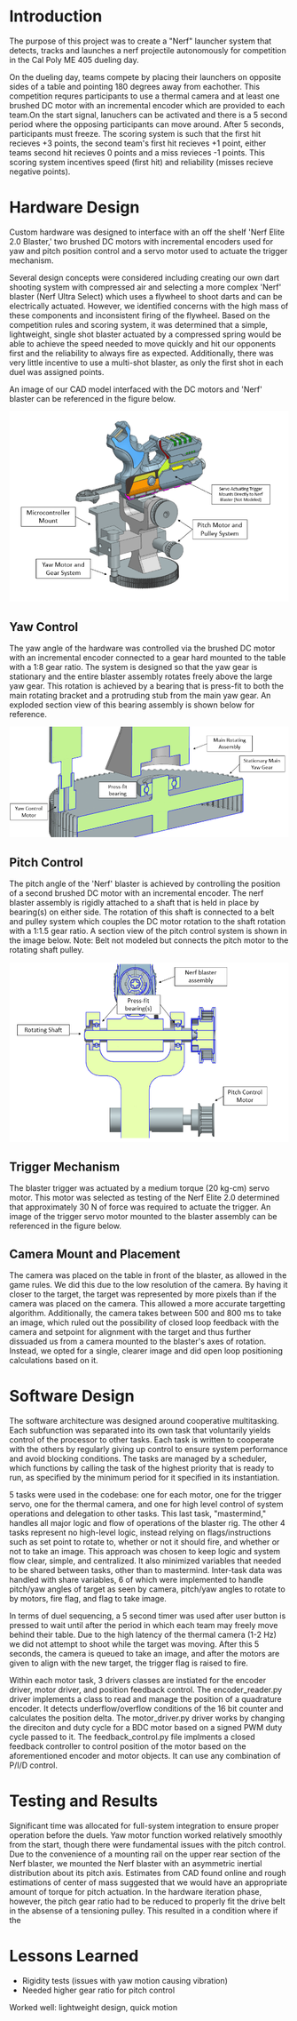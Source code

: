 
# Introduction

The purpose of this project was to create a "Nerf" launcher system that detects, tracks and launches a nerf projectile autonomously for competition in the Cal Poly ME 405 dueling day.

On the dueling day, teams compete by placing their launchers on opposite sides of a table and pointing 180 degrees away from eachother. This competition requres participants to use a thermal camera and at least one brushed DC motor with an incremental encoder which are provided to each team.On the start signal, lanuchers can be activated and there is a 5 second period where the opposing participants can move around. After 5 seconds, participants must freeze. The scoring system is such that the first hit recieves +3 points, the second team's first hit recieves +1 point, either teams second hit recieves 0 points and a miss revieces -1 points. This scoring system incentives speed (first hit) and reliability (misses recieve negative points).

# Hardware Design

Custom hardware was designed to interface with an off the shelf 'Nerf Elite 2.0 Blaster,' two brushed DC motors with incremental encoders used for yaw and pitch position control and a servo motor used to actuate the trigger mechanism.

Several design concepts were considered including creating our own dart shooting system with compressed air and selecting a more complex 'Nerf' blaster (Nerf Ultra Select) which uses a flywheel to shoot darts and can be electrically actuated. However, we identified concerns with the high mass of these components and inconsistent firing of the flywheel. Based on the competition rules and scoring system, it was determined that a simple, lightweight, single shot blaster actuated by a compressed spring would be able to achieve the speed needed to move quickly and hit our opponents first and the reliability to always fire as expected. Additionally, there was very little incentive to use a multi-shot blaster, as only the first shot in each duel was assigned points. 

An image of our CAD model interfaced with the DC motors and 'Nerf' blaster can be referenced in the figure below.

![](CAD_Isometricview.png)

## Yaw Control
The yaw angle of the hardware was controlled via the brushed DC motor with an incremental encoder connected to a gear hard mounted to the table with a 1:8 gear ratio. The system is designed so that the yaw gear is stationary and the entire blaster assembly rotates freely above the large yaw gear. This rotation is achieved by a bearing that is press-fit to both the main rotating bracket and a protruding stub from the main yaw gear. An exploded section view of this bearing assembly is shown below for reference.

![](Yaw_SectionView.png)

## Pitch Control

The pitch angle of the 'Nerf' blaster is achieved by controlling the position of a second brushed DC motor with an incremental encoder. The nerf blaster assembly is rigidly attached to a shaft that is held in place by bearing(s) on either side. The rotation of this shaft is connected to a belt and pulley system which couples the DC motor rotation to the shaft rotation with a 1:1.5 gear ratio. A section view of the pitch control system is shown in the image below. Note: Belt not modeled but connects the pitch motor to the rotating shaft pulley.

![](Pitch_SectionView.png)

## Trigger Mechanism

The blaster trigger was actuated by a medium torque (20 kg-cm) servo motor. This motor was selected as testing of the Nerf Elite 2.0 determined that approximately 30 N of force was required to actuate the trigger. An image of the trigger servo motor mounted to the blaster assembly can be referenced in the figure below.

## Camera Mount and Placement

The camera was placed on the table in front of the blaster, as allowed in the game rules. We did this due to the low resolution of the camera. By having it closer to the target, the target was represented by more pixels than if the camera was placed on the camera. This allowed a more accurate targetting algorithm. Additionally, the camera takes between 500 and 800 ms to take an image, which ruled out the possibility of closed loop feedback with the camera and setpoint for alignment with the target and thus further dissuaded us from a camera mounted to the blaster's axes of rotation. Instead, we opted for a single, clearer image and did open loop positioning calculations based on it.

# Software Design
The software architecture was designed around cooperative multitasking. Each subfunction was separated into its own task that voluntarily yields control of the processor to other tasks. Each task is written to cooperate with the others by regularly giving up control to ensure system performance and avoid blocking conditions. The tasks are managed by a scheduler, which functions by calling the task of the highest priority that is ready to run, as specified by the minimum period for it specified in its instantiation. 

5 tasks were used in the codebase: one for each motor, one for the trigger servo, one for the thermal camera, and one for high level control of system operations and delegation to other tasks. This last task, "mastermind," handles all major logic and flow of operations of the blaster rig. The other 4 tasks represent no high-level logic, instead relying on flags/instructions such as set point to rotate to, whether or not it should fire, and whether or not to take an image. This approach was chosen to keep logic and system flow clear, simple, and centralized. It also minimized variables that needed to be shared between tasks, other than to mastermind. Inter-task data was handled with share variables, 6 of which were implemented to handle pitch/yaw angles of target as seen by camera, pitch/yaw angles to rotate to by motors, fire flag, and flag to take image.

In terms of duel sequencing, a 5 second timer was used after user button is pressed to wait until after the period in which each team may freely move behind their table. Due to the high latency of the thermal camera (1-2 Hz) we did not attempt to shoot while the target was moving. After this 5 seconds, the camera is queued to take an image, and after the motors are given to align with the new target, the trigger flag is raised to fire.

Within each motor task, 3 drivers classes are instiated for the encoder driver, motor driver, and position feedback control. The encoder_reader.py driver implements a class to read and manage the position of a quadrature encoder. It detects underflow/overflow conditions of the 16 bit counter and calculates the position delta. The motor_driver.py driver works by changing the direciton and duty cycle for a BDC motor based on a signed PWM duty cycle passed to it. The feedback_control.py file implments a closed feedback controller to control position of the motor based on the aforementioned encoder and motor objects. It can use any combination of P/I/D control.

# Testing and Results
Significant time was allocated for full-system integration to ensure proper operation before the duels. Yaw motor function worked relatively smoothly from the start, though there were fundamental issues with the pitch control. Due to the convenience of a mounting rail on the upper rear section of the Nerf blaster, we mounted the Nerf blaster with an asymmetric inertial distribution about its pitch axis. Estimates from CAD found online and rough estimations of center of mass suggested that we would have an appropriate amount of torque for pitch actuation. In the hardware iteration phase, however, the pitch gear ratio had to be reduced to properly fit the drive belt in the absense of a tensioning pulley. This resulted in a condition where if the 

# Lessons Learned

- Rigidity tests (issues with yaw motion causing vibration)
- Needed higher gear ratio for pitch control

Worked well: lightweight design, quick motion
